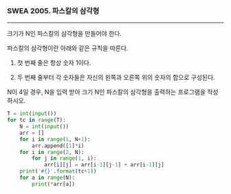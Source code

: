 ### SWEA 2005. 파스칼의 삼각형

---

크기가 N인 파스칼의 삼각형을 만들어야 한다.

파스칼의 삼각형이란 아래와 같은 규칙을 따른다.

1. 첫 번째 줄은 항상 숫자 1이다.

2. 두 번째 줄부터 각 숫자들은 자신의 왼쪽과 오른쪽 위의 숫자의 합으로 구성된다.

N이 4일 경우, N을 입력 받아 크기 N인 파스칼의 삼각형을 출력하는 프로그램을 작성하시오.

```python
T = int(input())
for tc in range(T):
    N = int(input())
    arr = []
    for i in range(1, N+1):
        arr.append([1]*i)
    for i in range(2, N):
        for j in range(1, i):
            arr[i][j] = arr[i-1][j-1] + arr[i-1][j]
    print('#{}'.format(tc+1))
    for a in range(N):
        print(*arr[a])
```

